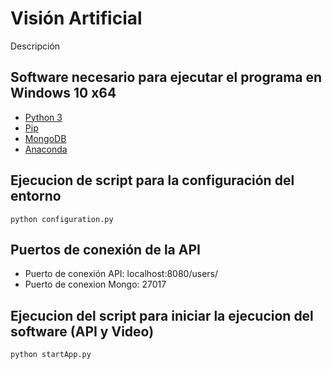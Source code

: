 # Visión Artificial

Descripción

## Software necesario para ejecutar el programa en Windows 10 x64
- [Python 3](https://www.python.org/ftp/python/3.7.4/python-3.7.4.exe) 
- [Pip](https://www.liquidweb.com/kb/install-pip-windows/)
- [MongoDB](https://fastdl.mongodb.org/win32/mongodb-win32-x86_64-2008plus-ssl-4.0.10-signed.msi)
- [Anaconda](https://repo.anaconda.com/archive/Anaconda3-2019.03-Windows-x86_64.exe)

## Ejecucion de script para la configuración del entorno

`python configuration.py`

## Puertos de conexión de la API 
- Puerto de conexión API: localhost:8080/users/
- Puerto de conexion Mongo: 27017
  
## Ejecucion del script para iniciar la ejecucion del software (API y Video) 

`python startApp.py`